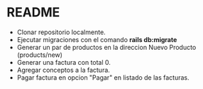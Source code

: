# README

* Clonar repositorio localmente.
* Ejecutar migraciones con el comando <strong> rails db:migrate </strong>
* Generar un par de productos en la direccion Nuevo Producto (products/new)
* Generar una factura con total 0.
* Agregar conceptos a la factura.
* Pagar factura en opcion "Pagar" en listado de las facturas. 
